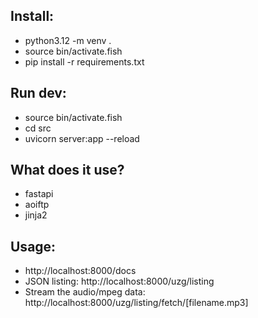 ## Install:

- python3.12 -m venv .
- source bin/activate.fish
- pip install -r requirements.txt

## Run dev:

- source bin/activate.fish
- cd src
- uvicorn server:app --reload

## What does it use?

- fastapi
- aoiftp
- jinja2

## Usage:

- http://localhost:8000/docs
- JSON listing: http://localhost:8000/uzg/listing
- Stream the audio/mpeg data: http://localhost:8000/uzg/listing/fetch/[filename.mp3]
